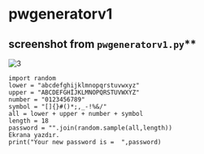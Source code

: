 # pwgeneratorv1

## screenshot from `pwgeneratorv1.py`**
![3](https://user-images.githubusercontent.com/54024035/146098975-710df2cc-aa48-4558-9f87-fb864c5c4acd.png)

```
import random
lower = "abcdefghijklmnopqrstuvwxyz"
upper = "ABCDEFGHİJKLMNOPQRSTUVWXYZ"
number = "0123456789"
symbol = "[]{}#()*;,_-!%&/"
all = lower + upper + number + symbol
length = 18
password = "".join(random.sample(all,length))
Ekrana yazdır.
print("Your new password is =  ",password)
```
